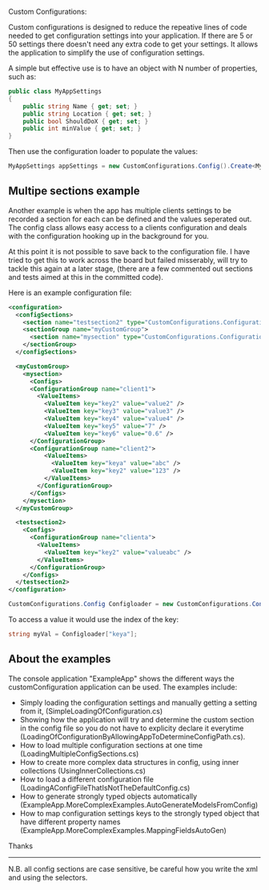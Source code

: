 Custom Configurations:

Custom configurations is designed to reduce the repeative lines of code needed to get configuration settings into your application.  If there are 5 or 50 settings there doesn't need any extra code to get your settings.  It allows the application to simplify the use of configuration settings.  

A simple but effective use is to have an object with N number of properties, such as:

```C#
public class MyAppSettings
{
    public string Name { get; set; }
    public string Location { get; set; }
    public bool ShouldDoX { get; set; }
    public int minValue { get; set; }
}
```

Then use the configuration loader to populate the values:

```C#
MyAppSettings appSettings = new CustomConfigurations.Config().Create<MyAppSettings>();
```

Multipe sections example
------------------------

Another example is when the app has multiple clients settings to be recorded a section for each can be defined and the values seperated out. The config class allows easy access to a clients configuration and deals with the configuration hooking up in the background for you.

At this point it is not possible to save back to the configuration file. I have tried to get this to work across the board but failed misserably, will try to tackle this again at a later stage, (there are a few commented out sections and tests aimed at this in the committed code).

Here is an example configuration file:

```xml
<configuration>
  <configSections>
    <section name="testsection2" type="CustomConfigurations.ConfigurationSectionLoader, CustomConfigurations" />
    <sectionGroup name="myCustomGroup">
      <section name="mysection" type="CustomConfigurations.ConfigurationSectionLoader, CustomConfigurations" />
    </sectionGroup>
  </configSections>

  <myCustomGroup>
    <mysection>
      <Configs>
      <ConfigurationGroup name="client1">
        <ValueItems>
          <ValueItem key="key2" value="value2" />
          <ValueItem key="key3" value="value3" />
          <ValueItem key="key4" value="value4" />
          <ValueItem key="key5" value="7" />
          <ValueItem key="key6" value="0.6" />        
      </ConfigurationGroup>
      <ConfigurationGroup name="client2">
          <ValueItems>
            <ValueItem key="keya" value="abc" />
            <ValueItem key="key2" value="123" />
          </ValueItems>
        </ConfigurationGroup>
      </Configs>
    </mysection>
  </myCustomGroup>

  <testsection2>
    <Configs>
      <ConfigurationGroup name="clienta">
        <ValueItems>
          <ValueItem key="key2" value="valueabc" />          
        </ValueItems>       
      </ConfigurationGroup>
    </Configs>
  </testsection2>
</configuration>
```

```C#
CustomConfigurations.Config Configloader = new CustomConfigurations.Config("client2");
```

To access a value it would use the index of the key:
```C#
string myVal = Configloader["keya"];
```

About the examples
------------------

The console application "ExampleApp" shows the different ways the customConfiguration application can be used. The examples include:

* Simply loading the configuration settings and manually getting a setting from it, (SimpleLoadingOfConfiguration.cs)
* Showing how the application will try and determine the custom section in the config file so you do not have to explicity declare it everytime (LoadingOfConfigurationByAllowingAppToDetermineConfigPath.cs).
* How to load multiple configuration sections at one time (LoadingMultipleConfigSections.cs)
* How to create more complex data structures in config, using inner collections (UsingInnerCollections.cs)
* How to load a different configuration file (LoadingAConfigFileThatIsNotTheDefaultConfig.cs)
* How to generate strongly typed objects automatically (ExampleApp.MoreComplexExamples.AutoGenerateModelsFromConfig)
* How to map configuration settings keys to the strongly typed object that have different property names (ExampleApp.MoreComplexExamples.MappingFieldsAutoGen)

Thanks

-------------------------------------------------------------

N.B. all config sections are case sensitive, be careful how you write the xml and using the selectors.
